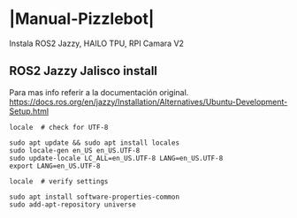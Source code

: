 # |Manual-Pizzlebot|
Instala ROS2 Jazzy, HAILO TPU, RPI Camara V2

## ROS2 Jazzy Jalisco install

Para mas info referir a la documentación original.
https://docs.ros.org/en/jazzy/Installation/Alternatives/Ubuntu-Development-Setup.html

```
locale  # check for UTF-8

sudo apt update && sudo apt install locales
sudo locale-gen en_US en_US.UTF-8
sudo update-locale LC_ALL=en_US.UTF-8 LANG=en_US.UTF-8
export LANG=en_US.UTF-8

locale  # verify settings
```

```
sudo apt install software-properties-common
sudo add-apt-repository universe
```
